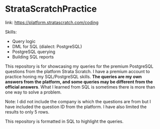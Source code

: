 # StrataScratchPractice

link: https://platform.stratascratch.com/coding

Skills: 
- Query logic
- DML for SQL (dialect: PostgreSQL)
- PostgreSQL querying
- Building SQL reports

This repository is for showcasing my queries for the premium PostgreSQL questions from the platform Strata Scratch. I have a premium account to practice honing my SQL/PostgreSQL skills. <b>The queries are my own answers from the platform, and some queries may be different from the official answers</b>. What I learned from SQL is sometimes there is more than one way to solve a problem. 

Note: I did not include the company is which the questions are from but I have included the question ID from the platform. I have also limited the results to only 5 rows. 

This repository is formatted in SQL to highlight the queries.


